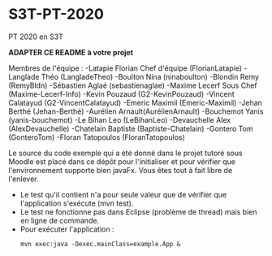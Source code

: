 # S3T-PT-2020
PT 2020 en S3T

__ADAPTER CE README à votre projet__

Membres de l'équipe : 
-Latapie Florian Chef d'équipe (FlorianLatapie)
-Langlade Théo (LangladeTheo)
-Boulton Nina (ninaboulton)
-Blondin Remy (RemyBldn)
-Sébastien Aglaé (sebastienaglae)
-Maxime Lecerf  Sous Chef (Maxime-Lecerf-Info)
-Kevin Pouzaud (G2-KevinPouzaud)
-Vincent Calatayud (G2-VincentCalatayud)
-Emeric Maximil (Emeric-Maximil)
-Jehan Berthé (Jehan-Berthé)
-Aurélien Arnault(AurélienArnault)
-Bouchemot Yanis (yanis-bouchemot)
-Le Bihan Leo (LeBihanLeo)
-Devauchelle Alex (AlexDevauchelle)
-Chatelain Baptiste (Baptiste-Chatelain)
-Gontero Tom (GonteroTom)
-Floran Tatopoulos (FloranTatopoulos)

Le source du code exemple qui a été donné dans le projet tutoré sous Moodle est placé dans ce dépôt pour l'initialiser et pour vérifier que l'environnement supporte bien javaFx. Vous êtes tout à fait libre de l'enlever.
  * Le test qu'il contient n'a pour seule valeur que de vérifier que l'application s'exécute (mvn test).
  * Le test ne fonctionne pas dans Eclipse (problème de thread) mais bien en ligne de commande.
  * Pour exécuter l'application : 
    ```shell
    mvn exec:java -Dexec.mainClass=example.App &
 
